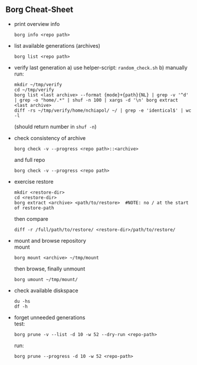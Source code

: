 Borg Cheat-Sheet
----------------
  - print overview info
      ```
      borg info <repo path>
      ```

  - list available generations (archives)
      ```
      borg list <repo path>
      ```

  - verify last generation
    a) use helper-script: `random_check.sh`
    b) manually run:
       ```
       mkdir ~/tmp/verify
       cd ~/tmp/verify
       borg list <last archive> --format {mode}+{path}{NL} | grep -v '^d' | grep -o "home/.*" | shuf -n 100 | xargs -d '\n' borg extract <last archive>
       diff -rs ~/tmp/verify/home/nchiapol/ ~/ | grep -e 'identical$' | wc -l
       ```
       (should return number in `shuf -n`)

  - check consistency of archive
      ```
      borg check -v --progress <repo path>::<archive>
      ```
    and full repo
      ```
      borg check -v --progress <repo path>
      ```

  - exercise restore
      ```
      mkdir <restore-dir>
      cd <restore-dir>
      borg extract <archive> <path/to/restore>  #NOTE: no / at the start of restore-path
      ```
    then compare
      ```
      diff -r /full/path/to/restore/ <restore-dir>/path/to/restore/
      ```

  - mount and browse repository  
    mount
      ```
      borg mount <archive> ~/tmp/mount
      ```
    then browse, finally unmount
      ```
      borg umount ~/tmp/mount/
      ```

  - check available diskspace
      ```
      du -hs
      df -h
      ```

  - forget unneeded generations  
    test:
      ```
      borg prune -v --list -d 10 -w 52 --dry-run <repo-path>
      ```
    run:
      ```
      borg prune --progress -d 10 -w 52 <repo-path>
      ```
